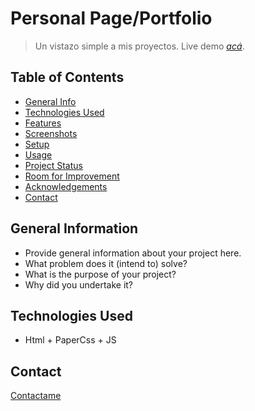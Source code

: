 # Personal Page/Portfolio
> Un vistazo simple a mis proyectos.
> Live demo [_acá_](https://www.franciscomontenegro.com.ar). <!-- If you have the project hosted somewhere, include the link here. -->

## Table of Contents
* [General Info](#general-information)
* [Technologies Used](#technologies-used)
* [Features](#features)
* [Screenshots](#screenshots)
* [Setup](#setup)
* [Usage](#usage)
* [Project Status](#project-status)
* [Room for Improvement](#room-for-improvement)
* [Acknowledgements](#acknowledgements)
* [Contact](#contact)
<!-- * [License](#license) -->


## General Information
- Provide general information about your project here.
- What problem does it (intend to) solve?
- What is the purpose of your project?
- Why did you undertake it?
<!-- You don't have to answer all the questions - just the ones relevant to your project. -->


## Technologies Used
- Html + PaperCss + JS 

## Contact
[Contactame](mailto://franciscomontenegro22@gmail.com/)


<!-- Optional -->
<!-- ## License -->
<!-- This project is open source and available under the [... License](). -->

<!-- You don't have to include all sections - just the one's relevant to your project -->